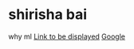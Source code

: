 # shirisha bai
why ml
[Link to be displayed](Actual_Link)
[Google](https://www.bing.com/images/search?view=detailV2&ccid=08koL6WI&id=D6F4FDE29442CF2FB01DB84904E0FAED6645E5CC&thid=OIP.08koL6WINLABYfJRgfw8rwHaE8&mediaurl=https%3a%2f%2fth.bing.com%2fth%2fid%2fR.d3c9282fa58834b00161f25181fc3caf%3frik%3dzOVFZu364ARJuA%26riu%3dhttp%253a%252f%252fupload.wikimedia.org%252fwikipedia%252fcommons%252fb%252fb4%252fGolden_Retriever_puppy_standing.jpg%26ehk%3dKk2kjbQaS3iQrO0963NOU8IKTCWRw23eH6dmLA8jFa8%253d%26risl%3d1%26pid%3dImgRaw%26r%3d0&exph=2304&expw=3456&q=Puppy&simid=607998921387097423&FORM=IRPRST&ck=C7BCA0FCF3DA98E38D64DDF65388423A&selectedIndex=0&itb=0)
